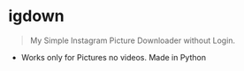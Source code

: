 # igdown
> My Simple Instagram Picture Downloader without Login. <br>
- Works only for Pictures no videos.
Made in Python
